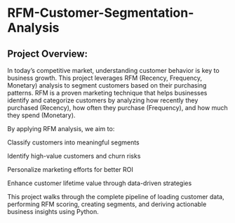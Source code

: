 # RFM-Customer-Segmentation-Analysis

## **Project Overview:**
In today’s competitive market, understanding customer behavior is key to business growth. This project leverages RFM (Recency, Frequency, Monetary) analysis to segment customers based on their purchasing patterns. RFM is a proven marketing technique that helps businesses identify and categorize customers by analyzing how recently they purchased (Recency), how often they purchase (Frequency), and how much they spend (Monetary).

By applying RFM analysis, we aim to:

Classify customers into meaningful segments

Identify high-value customers and churn risks

Personalize marketing efforts for better ROI

Enhance customer lifetime value through data-driven strategies

This project walks through the complete pipeline of loading customer data, performing RFM scoring, creating segments, and deriving actionable business insights using Python.
